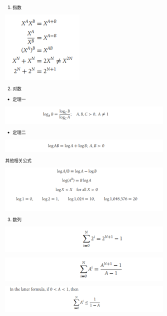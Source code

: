 1. 指数

![image-20220810094220090](images/image-20220810094220090.png)

2. 对数

* 定理一

![image-20220810094411908](images/image-20220810094411908.png)

* 定理二

![image-20220810094428058](images/image-20220810094428058.png)

其他相关公式

![image-20220810094524497](images/image-20220810094524497.png)

3. 数列

![image-20220810094607992](images/image-20220810094607992.png)

![image-20220810094617982](images/image-20220810094617982.png)

![image-20220810094634815](images/image-20220810094634815.png)